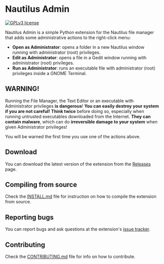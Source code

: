 Nautilus Admin
==============

[![GPLv3 license](http://img.shields.io/badge/license-GPLv3-brightgreen.svg)](http://www.gnu.org/licenses/gpl-3.0.html)

Nautilus Admin is a simple Python extension for the Nautilus file manager that
adds some administrative actions to the right-click menu:

*   **Open as Administrator**: opens a folder in a new Nautilus window running
    with administrator (root) privileges.
*   **Edit as Administrator**: opens a file in a Gedit window running with
    administrator (root) privileges.
*   **Run as Administrator**: runs an executable file with administrator (root)
    privileges inside a GNOME Terminal.


## WARNING!

Running the File Manager, the Text Editor or an executable with Administrator
privileges **is dangerous**!
**You can easily destroy your system if you are not careful!**
**Think twice** before doing so, especially when running untrusted executables
downloaded from the Internet.
**They can contain malware**, which can do
**irreversible damage to your system** when given Administrator privileges!

You will be warned the first time you use one of the actions above.


## Download

You can download the latest version of the extension from the
[Releases][download] page.


## Compiling from source

Check the [INSTALL.md][install] file for instruction on how to compile the
extension from source.


## Reporting bugs

You can report bugs and ask questions at the extension's [issue tracker][issues].


## Contributing

Check the [CONTRIBUTING.md][contribute] file for info on how to contribute.



[install]: INSTALL.md
[contribute]: CONTRIBUTING.md
[homepage]: https://github.com/brunonova/nautilus-admin
[download]: https://github.com/brunonova/nautilus-admin/releases
[issues]: https://github.com/brunonova/nautilus-admin/issues
